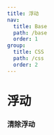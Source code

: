 ```yaml
---
title: 浮动
nav:
  title: Base
  path: /base
  order: 1
group:
  title: CSS
  path: /css
  order: 2
---
```


# 浮动

### 清除浮动

